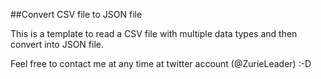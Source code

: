 ##Convert CSV file to JSON file

This is a template to read a CSV file with multiple data types and then convert into JSON file. 

Feel free to contact me at any time at twitter account (@ZurieLeader) :-D
